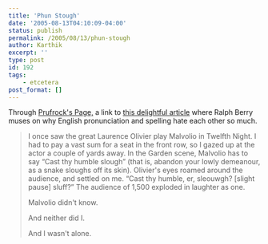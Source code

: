 ```yaml
---
title: 'Phun Stough'
date: '2005-08-13T04:10:09-04:00'
status: publish
permalink: /2005/08/13/phun-stough
author: Karthik
excerpt: ''
type: post
id: 192
tags:
    - etcetera
post_format: []
---
```

Through [Prufrock's Page,](http://prufrockspage.blogspot.com/2005/08/tough-enough.html) a link to [this delightful article](http://thestar.com.my/life*/story.asp?file=/2005/8/11/lifefocus/11655292&sec=lifefocus) where Ralph Berry muses on why English pronunciation and spelling hate each other so much.

> I once saw the great Laurence Olivier play Malvolio in Twelfth Night. I had to pay a vast sum for a seat in the front row, so I gazed up at the actor a couple of yards away. In the Garden scene, Malvolio has to say “Cast thy humble slough” (that is, abandon your lowly demeanour, as a snake sloughs off its skin). Olivier's eyes roamed around the audience, and settled on me. “Cast thy humble, er, sleouwgh? \[slight pause\] sluff?” The audience of 1,500 exploded in laughter as one.
> 
> Malvolio didn't know.
> 
> And neither did I.
> 
> And I wasn't alone.